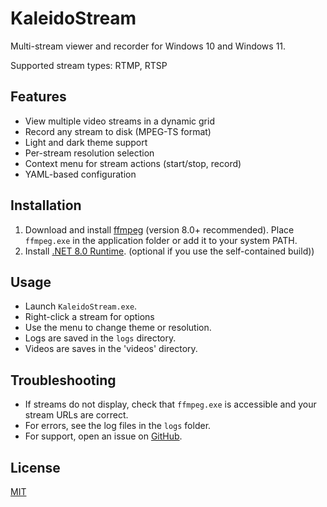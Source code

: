 # KaleidoStream

Multi-stream viewer and recorder for Windows 10 and Windows 11.

Supported stream types: RTMP, RTSP

## Features
- View multiple video streams in a dynamic grid
- Record any stream to disk (MPEG-TS format)
- Light and dark theme support
- Per-stream resolution selection
- Context menu for stream actions (start/stop, record)
- YAML-based configuration

## Installation
1. Download and install [ffmpeg](https://ffmpeg.org/) (version 8.0+ recommended). Place `ffmpeg.exe` in the application folder or add it to your system PATH.
2. Install [.NET 8.0 Runtime](https://dotnet.microsoft.com/en-us/download/dotnet/8.0/runtime). (optional if you use the self-contained build))

## Usage
- Launch `KaleidoStream.exe`.
- Right-click a stream for options
- Use the menu to change theme or resolution.
- Logs are saved in the `logs` directory.
- Videos are saves in the 'videos' directory.

## Troubleshooting
- If streams do not display, check that `ffmpeg.exe` is accessible and your stream URLs are correct.
- For errors, see the log files in the `logs` folder.
- For support, open an issue on [GitHub](https://github.com/lechmigdal/KaleidoStream).

## License
[MIT](LICENSE)